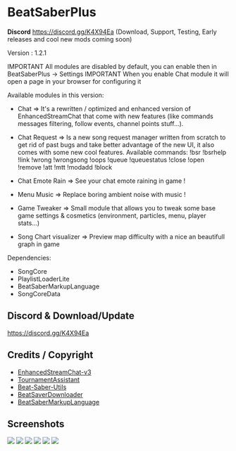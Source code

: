 # BeatSaberPlus

**Discord** https://discord.gg/K4X94Ea (Download, Support, Testing, Early releases and cool new mods coming soon)

Version : 1.2.1

IMPORTANT All modules are disabled by default, you can enable then in BeatSaberPlus -> Settings
IMPORTANT When you enable Chat module it will open a page in your browser for configuring it

Available modules in this version:
- Chat => It's a rewritten / optimized and enhanced version of EnhancedStreamChat that come with new features (like commands messages filtering, follow events, channel points stuff...).

- Chat Request => Is a new song request manager written from scratch to get rid of past bugs and take better advantage of the new UI, it also comes with some new cool features.
   Available commands: !bsr !bsrhelp !link !wrong !wrongsong !oops !queue !queuestatus !close !open !remove !att !mtt !modadd !block

- Chat Emote Rain => See your chat emote raining in game !

- Menu Music => Replace boring ambient noise with music !

- Game Tweaker => Small module that allows you to tweak some base game settings & cosmetics (environment, particles, menu, player stats...)

- Song Chart visualizer => Preview map difficulty with a nice an beautifull graph in game

Dependencies:
- SongCore
- PlaylistLoaderLite
- BeatSaberMarkupLanguage
- SongCoreData

## **Discord & Download/Update**
https://discord.gg/K4X94Ea

## **Credits / Copyright**
* [EnhancedStreamChat-v3](https://github.com/brian91292/EnhancedStreamChat-v3)
* [TournamentAssistant](https://github.com/MatrikMoon/TournamentAssistant)
* [Beat-Saber-Utils](https://github.com/Kylemc1413/Beat-Saber-Utils)
* [BeatSaverDownloader](https://github.com/Kylemc1413/BeatSaverDownloader)
* [BeatSaberMarkupLanguage](https://github.com/monkeymanboy/BeatSaberMarkupLanguage)

## **Screenshots**
![](https://puu.sh/GO6tf/81ff167aab.png)
![](https://puu.sh/GKKJJ/7a481941c5.png)
![](https://puu.sh/GKPcD/ecee2e5d86.png)
![](https://puu.sh/GH9Rn/d9d4966a04.png)
![](https://puu.sh/GH9RA/f6dc522cd1.png)
![](https://puu.sh/GL7BX/0e5f12cfce.jpg)


